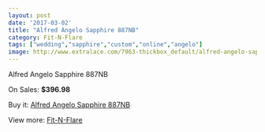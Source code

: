 ```yaml
---
layout: post
date: '2017-03-02'
title: "Alfred Angelo Sapphire 887NB"
category: Fit-N-Flare
tags: ["wedding","sapphire","custom","online","angelo"]
image: http://www.extralace.com/7963-thickbox_default/alfred-angelo-sapphire-887nb.jpg
---
```

Alfred Angelo Sapphire 887NB

On Sales: **$396.98**
<a href="https://www.extralace.com/fit-n-flare/3778-alfred-angelo-sapphire-887nb.html"><amp-img layout="responsive" width="600" height="600" src="//www.extralace.com/7963-thickbox_default/alfred-angelo-sapphire-887nb.jpg" alt="Alfred Angelo Sapphire 887NB 0" /></a>
<a href="https://www.extralace.com/fit-n-flare/3778-alfred-angelo-sapphire-887nb.html"><amp-img layout="responsive" width="600" height="600" src="//www.extralace.com/7964-thickbox_default/alfred-angelo-sapphire-887nb.jpg" alt="Alfred Angelo Sapphire 887NB 1" /></a>

Buy it: [Alfred Angelo Sapphire 887NB](https://www.extralace.com/fit-n-flare/3778-alfred-angelo-sapphire-887nb.html "Alfred Angelo Sapphire 887NB")

View more: [Fit-N-Flare](https://www.extralace.com/4-fit-n-flare "Fit-N-Flare")
